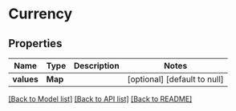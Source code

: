 # Currency
## Properties

| Name | Type | Description | Notes |
|------------ | ------------- | ------------- | -------------|
| **values** | **Map** |  | [optional] [default to null] |

[[Back to Model list]](../README.md#documentation-for-models) [[Back to API list]](../README.md#documentation-for-api-endpoints) [[Back to README]](../README.md)

